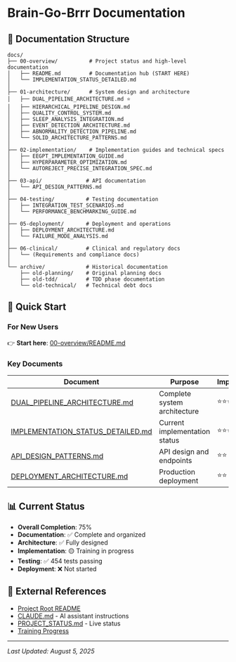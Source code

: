 # Brain-Go-Brrr Documentation

## 📁 Documentation Structure

```
docs/
├── 00-overview/          # Project status and high-level documentation
│   ├── README.md         # Documentation hub (START HERE)
│   └── IMPLEMENTATION_STATUS_DETAILED.md
│
├── 01-architecture/      # System design and architecture
│   ├── DUAL_PIPELINE_ARCHITECTURE.md ⭐
│   ├── HIERARCHICAL_PIPELINE_DESIGN.md
│   ├── QUALITY_CONTROL_SYSTEM.md
│   ├── SLEEP_ANALYSIS_INTEGRATION.md
│   ├── EVENT_DETECTION_ARCHITECTURE.md
│   ├── ABNORMALITY_DETECTION_PIPELINE.md
│   └── SOLID_ARCHITECTURE_PATTERNS.md
│
├── 02-implementation/    # Implementation guides and technical specs
│   ├── EEGPT_IMPLEMENTATION_GUIDE.md
│   ├── HYPERPARAMETER_OPTIMIZATION.md
│   └── AUTOREJECT_PRECISE_INTEGRATION_SPEC.md
│
├── 03-api/              # API documentation
│   └── API_DESIGN_PATTERNS.md
│
├── 04-testing/          # Testing documentation
│   ├── INTEGRATION_TEST_SCENARIOS.md
│   └── PERFORMANCE_BENCHMARKING_GUIDE.md
│
├── 05-deployment/       # Deployment and operations
│   ├── DEPLOYMENT_ARCHITECTURE.md
│   └── FAILURE_MODE_ANALYSIS.md
│
├── 06-clinical/         # Clinical and regulatory docs
│   └── (Requirements and compliance docs)
│
└── archive/             # Historical documentation
    ├── old-planning/    # Original planning docs
    ├── old-tdd/         # TDD phase documentation
    └── old-technical/   # Technical debt docs
```

## 🚀 Quick Start

### For New Users
👉 **Start here**: [00-overview/README.md](00-overview/README.md)

### Key Documents

| Document | Purpose | Importance |
|----------|---------|------------|
| [DUAL_PIPELINE_ARCHITECTURE.md](01-architecture/DUAL_PIPELINE_ARCHITECTURE.md) | Complete system architecture | ⭐⭐⭐ |
| [IMPLEMENTATION_STATUS_DETAILED.md](00-overview/IMPLEMENTATION_STATUS_DETAILED.md) | Current implementation status | ⭐⭐⭐ |
| [API_DESIGN_PATTERNS.md](03-api/API_DESIGN_PATTERNS.md) | API design and endpoints | ⭐⭐ |
| [DEPLOYMENT_ARCHITECTURE.md](05-deployment/DEPLOYMENT_ARCHITECTURE.md) | Production deployment | ⭐⭐ |

## 📊 Current Status

- **Overall Completion**: 75%
- **Documentation**: ✅ Complete and organized
- **Architecture**: ✅ Fully designed
- **Implementation**: 🟡 Training in progress
- **Testing**: ✅ 454 tests passing
- **Deployment**: ❌ Not started

## 🔗 External References

- [Project Root README](../README.md)
- [CLAUDE.md](../CLAUDE.md) - AI assistant instructions
- [PROJECT_STATUS.md](../PROJECT_STATUS.md) - Live status
- [Training Progress](../experiments/eegpt_linear_probe/TRAINING_STATUS.md)

---

_Last Updated: August 5, 2025_